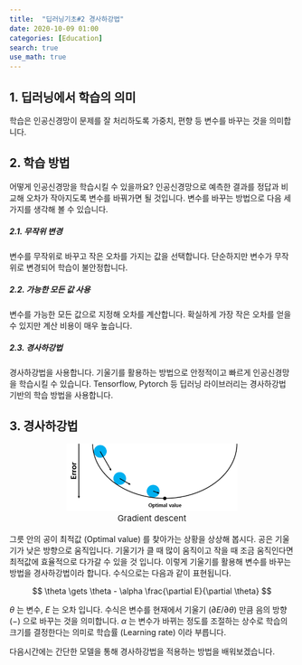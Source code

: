 ```yaml
---
title:  "딥러닝기초#2 경사하강법"
date: 2020-10-09 01:00
categories: [Education]
search: true
use_math: true
---
```

## 1. 딥러닝에서 학습의 의미
학습은 인공신경망이 문제를 잘 처리하도록 가중치, 편향 등 변수를 바꾸는 것을 의미합니다.

## 2. 학습 방법
어떻게 인공신경망을 학습시킬 수 있을까요? 인공신경망으로 예측한 결과를 정답과 비교해 오차가 작아지도록 변수를 바꿔가면 될 것입니다. 변수를 바꾸는 방법으로 다음 세 가지를 생각해 볼 수 있습니다.

##### 2.1. 무작위 변경
변수를 무작위로 바꾸고 작은 오차를 가지는 값을 선택합니다. 단순하지만 변수가 무작위로 변경되어 학습이 불안정합니다.

##### 2.2. 가능한 모든 값 사용
변수를 가능한 모든 값으로 지정해 오차를 계산합니다. 확실하게 가장 작은 오차를 얻을 수 있지만 계산 비용이 매우 높습니다.

##### 2.3. 경사하강법
경사하강법을 사용합니다. 기울기를 활용하는 방법으로 안정적이고 빠르게 인공신경망을 학습시킬 수 있습니다. Tensorflow, Pytorch 등 딥러닝 라이브러리는 경사하강법 기반의 학습 방법을 사용합니다.

## 3. 경사하강법
<center><img src="/assets/images/education/gradient_descent.png" width="60%"></center>
<center style="font-size:15px">Gradient descent</center><br>
그릇 안의 공이 최적값 (Optimal value) 를 찾아가는 상황을 상상해 봅시다. 공은 기울기가 낮은 방향으로 움직입니다. 기울기가 클 때 많이 움직이고 작을 때 조금 움직인다면 최적값에 효율적으로 다가갈 수 있을 것 입니다. 이렇게 기울기를 활용해 변수를 바꾸는 방법을 경사하강법이라 합니다. 수식으로는 다음과 같이 표현됩니다.

$$
\theta \gets \theta - \alpha \frac{\partial E}{\partial \theta}
$$

$\theta$ 는 변수, $E$ 는 오차 입니다. 수식은 변수를 현재에서 기울기 $(\partial E / \partial \theta)$ 만큼 음의 방향 $(-)$ 으로 바꾸는 것을 의미합니다. $\alpha$ 는 변수가 바뀌는 정도를 조절하는 상수로 학습의 크기를 결정한다는 의미로 학습률 (Learning rate) 이라 부릅니다.

다음시간에는 간단한 모델을 통해 경사하강법을 적용하는 방법을 배워보겠습니다.